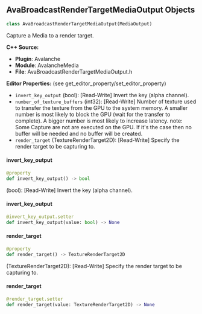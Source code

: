 ## AvaBroadcastRenderTargetMediaOutput Objects

```python
class AvaBroadcastRenderTargetMediaOutput(MediaOutput)
```

Capture a Media to a render target.

**C++ Source:**

- **Plugin**: Avalanche
- **Module**: AvalancheMedia
- **File**: AvaBroadcastRenderTargetMediaOutput.h

**Editor Properties:** (see get_editor_property/set_editor_property)

- ``invert_key_output`` (bool):  [Read-Write] Invert the key (alpha channel).
- ``number_of_texture_buffers`` (int32):  [Read-Write] Number of texture used to transfer the texture from the GPU to the system memory.
  A smaller number is most likely to block the GPU (wait for the transfer to complete).
  A bigger number is most likely to increase latency.
  note: Some Capture are not are executed on the GPU. If it's the case then no buffer will be needed and no buffer will be created.
- ``render_target`` (TextureRenderTarget2D):  [Read-Write] Specify the render target to be capturing to.

<a id="unreal.AvaBroadcastRenderTargetMediaOutput.invert_key_output"></a>

#### invert_key_output

```python
@property
def invert_key_output() -> bool
```

(bool):  [Read-Write] Invert the key (alpha channel).

<a id="unreal.AvaBroadcastRenderTargetMediaOutput.invert_key_output"></a>

#### invert_key_output

```python
@invert_key_output.setter
def invert_key_output(value: bool) -> None
```

<a id="unreal.AvaBroadcastRenderTargetMediaOutput.render_target"></a>

#### render_target

```python
@property
def render_target() -> TextureRenderTarget2D
```

(TextureRenderTarget2D):  [Read-Write] Specify the render target to be capturing to.

<a id="unreal.AvaBroadcastRenderTargetMediaOutput.render_target"></a>

#### render_target

```python
@render_target.setter
def render_target(value: TextureRenderTarget2D) -> None
```

<a id="unreal.AvaRenderTargetMediaOutput"></a>